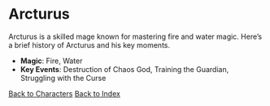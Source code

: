# Arcturus

Arcturus is a skilled mage known for mastering fire and water magic. Here’s a brief history of Arcturus and his key moments.

- **Magic**: Fire, Water
- **Key Events**: Destruction of Chaos God, Training the Guardian, Struggling with the Curse

[Back to Characters](characters.md)
[Back to Index](../README.md)
